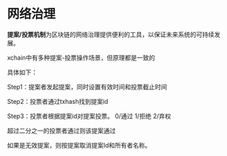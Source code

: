 # 网络治理

 **提案/投票机制**为区块链的网络治理提供便利的工具，以保证未来系统的可持续发展。

xchain中有多种提案-投票操作场景，但原理都是一致的

具体如下：

Step1：提案者发起提案，同时设置有效时间和投票截止时间

Step2：投票者通过txhash找到提案id

Step3：投票者根据提案id对提案投票。 0/通过 1/拒绝 2/弃权

超过二分之一的投票者通过则该提案通过

如果是无效提案，则按提案取消提案Id和所有者名称。
